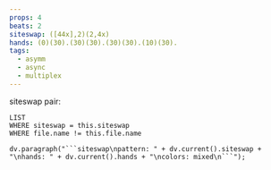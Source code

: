 ```yaml
---
props: 4
beats: 2
siteswap: ([44x],2)(2,4x)
hands: (0)(30).(30)(30).(30)(30).(10)(30).
tags:
  - asymm
  - async
  - multiplex
---
```


siteswap pair:
```dataview
LIST
WHERE siteswap = this.siteswap
WHERE file.name != this.file.name
```
```dataviewjs
dv.paragraph("```siteswap\npattern: " + dv.current().siteswap + "\nhands: " + dv.current().hands + "\ncolors: mixed\n```");
```
